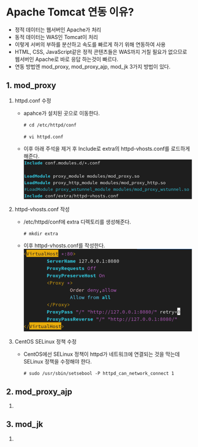 # Apache Tomcat 연동 이유?
- 정적 데이터는 웹서버인 Apache가 처리
- 동적 데이터는 WAS인 Tomcat이 처리
- 이렇게 서버의 부하를 분산하고 속도를 빠르게 하기 위해 연동하여 사용
- HTML, CSS, JavaScript같은 정적 콘텐츠들은 WAS까지 거칠 필요가 없으므로 웹서버인 Apache로 바로 응답 하는것이 빠르다.
- 연동 방법엔 mod_proxy, mod_proxy_ajp, mod_jk 3가지 방법이 있다.

## 1. mod_proxy
1. httpd.conf 수정
    - apahce가 설치된 곳으로 이동한다.
        ```
        # cd /etc/httpd/conf

        # vi httpd.conf
        ```

    - 이후 아래 주석을 제거 후 Include로 extra의 httpd-vhosts.conf를 로드하게 해준다.
    ![alt text](<img/Apache Tomcat 연동-1.png>)

2. httpd-vhosts.conf 작성

    - /etc/httpd/conf에 extra 디렉토리를 생성해준다.
        ```
        # mkdir extra
        ```

    - 이후 httpd-vhosts.conf를 작성한다.
![alt text](<img/Apache Tomcat 연동-2.png>)

3. CentOS SELinux 정책 수정

    - CentOS에선 SELinux 정책이 httpd가 네트워크에 연결되는 것을 막는데 SELinux 정책을 수정해야 한다.
        ```
        # sudo /usr/sbin/setsebool -P httpd_can_network_connect 1
        ```




## 2. mod_proxy_ajp
1. 

## 3. mod_jk
1. 
